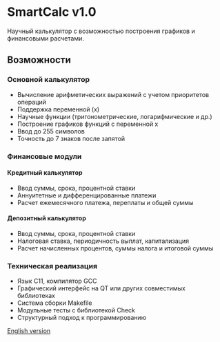 # SmartCalc v1.0

Научный калькулятор с возможностью построения графиков и финансовыми расчетами.

## Возможности

### Основной калькулятор
- Вычисление арифметических выражений с учетом приоритетов операций
- Поддержка переменной (x)
- Научные функции (тригонометрические, логарифмические и др.)
- Построение графиков функций с переменной x
- Ввод до 255 символов
- Точность до 7 знаков после запятой

### Финансовые модули
#### Кредитный калькулятор
- Ввод суммы, срока, процентной ставки
- Аннуитетные и дифференцированные платежи
- Расчет ежемесячного платежа, переплаты и общей суммы

#### Депозитный калькулятор
- Ввод суммы, срока, процентной ставки
- Налоговая ставка, периодичность выплат, капитализация
- Расчет начисленных процентов, суммы налога и итоговой суммы

### Техническая реализация
- Язык C11, компилятор GCC
- Графический интерфейс на QT или других совместимых библиотеках
- Система сборки Makefile
- Модульные тесты с библиотекой Check
- Структурный подход к программированию

[English version](README.md)